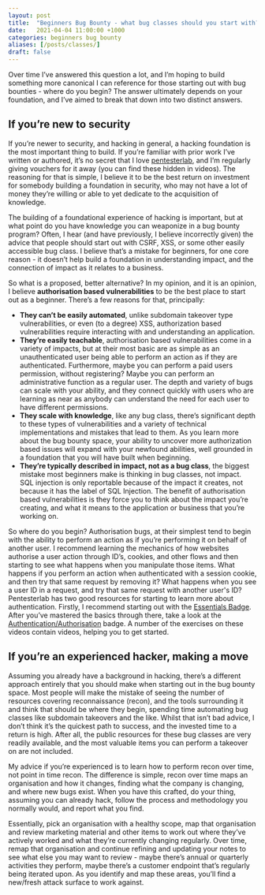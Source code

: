 ```yaml
---
layout: post
title:  "Beginners Bug Bounty - what bug classes should you start with?"
date:   2021-04-04 11:00:00 +1000
categories: beginners bug bounty
aliases: [/posts/classes/]
draft: false
---
```


Over time I’ve answered this question a lot, and I’m hoping to build something more canonical I can reference for those starting out with bug bounties - where do you begin? The answer ultimately depends on your foundation, and I’ve aimed to break that down into two distinct answers.


## If you’re new to security

If you’re newer to security, and hacking in general, a hacking foundation is the most important thing to build. If you’re familiar with prior work I’ve written or authored, it’s no secret  that I love [pentesterlab](https://pentesterlab.com/), and I’m regularly giving vouchers for it away (you can find these hidden in videos). The reasoning for that is simple, I believe it to be the best return on investment for somebody building a foundation in security, who may not have a lot of money they’re willing or able to yet dedicate to the acquisition of knowledge.

The building of a foundational experience of hacking is important, but at what point do you have knowledge you can weaponize in a bug bounty program? Often, I hear (and have previously, I believe incorrectly given) the advice that people should start out with CSRF, XSS, or some other easily accessible bug class. I believe that’s a mistake for beginners, for one core reason - it doesn’t help build a foundation in understanding impact, and the connection of impact as it relates to a business.

So what is a proposed, better alternative? In my opinion, and it is an opinion, I believe **authorisation based vulnerabilities** to be the best place to start out as a beginner. There’s a few reasons for that, principally:



*   **They can’t be easily automated**, unlike subdomain takeover type vulnerabilities, or even (to a degree) XSS, authorization based vulnerabilities require interacting with and understanding an application.
*   **They’re easily teachable**, authorisation based vulnerabilities come in a variety of impacts, but at their most basic are as simple as an unauthenticated user being able to perform an action as if they are authenticated. Furthermore, maybe you can perform a paid users permission, without registering? Maybe you can perform an administrative function as a regular user. The depth and variety of bugs can scale with your ability, and they connect quickly with users who are learning as near as anybody can understand the need for each user to have different permissions.
*   **They scale with knowledge**, like any bug class, there’s significant depth to these types of vulnerabilities and a variety of technical implementations and mistakes  that lead to them. As you learn more about the bug bounty space, your ability to uncover more authorization based issues will expand with your newfound abilities, well grounded in a foundation that you will have built when beginning.
*   **They’re typically described in impact, not as a bug class**, the biggest mistake most beginners make is thinking in bug classes, not impact. SQL injection is only reportable because of the impact it creates, not because it has the label of SQL Injection. The benefit of authorisation based vulnerabilities is they force you to think about the impact you’re creating, and what it means to the application or business that you’re working on. 

So where do you begin? Authorisation bugs, at their simplest tend to begin with the ability to perform an action as if you’re performing it on behalf of another user. I recommend learning the mechanics of how websites authorise a user action through ID’s, cookies, and other flows and then starting to see what happens when you manipulate those items. What happens if you perform an action when authenticated with a session cookie, and then try that same request by removing it? What happens when you see a user ID in a request, and try that same request with another user's ID? Pentesterlab has two good resources for starting to learn more about authentication. Firstly, I recommend starting out with the [Essentials Badge](https://pentesterlab.com/badges/essential). After you’ve mastered the basics through there, take a look at the [Authentication/Authorisation](https://pentesterlab.com/badges/auth) badge. A number of the exercises on these videos contain videos, helping you to get started.


## If you’re an experienced hacker, making a move

Assuming you already have a background in hacking, there’s a different approach entirely that you should make when starting out in the bug bounty space. Most people will make the mistake of seeing the number of resources covering reconnaissance (recon), and the tools surrounding it and think that should be where they begin, spending time automating bug classes like subdomain takeovers and the like. Whilst that isn’t bad advice, I don’t think it’s the quickest path to success, and the invested time to a return is high. After all, the public resources for these bug classes are very readily available, and the most valuable items you can perform a takeover on are not included.

My advice if you’re experienced is to learn how to perform recon over time, not point in time recon. The difference is simple, recon over time maps an organisation and how it changes, finding what the company is changing, and where new bugs exist. When you have this crafted, do your thing, assuming you can already hack, follow the process and methodology you normally would, and report what you find.

Essentially, pick an organisation with a healthy scope, map that organisation and review marketing material and other items to work out where they’ve actively worked and what they’re currently changing regularly. Over time, remap that organisation and continue refining and updating your notes to see what else you may want to review - maybe there’s annual or quarterly activities they perform, maybe there’s a customer endpoint that’s regularly being iterated upon. As you identify and map these areas, you’ll find a new/fresh attack surface to work against.
